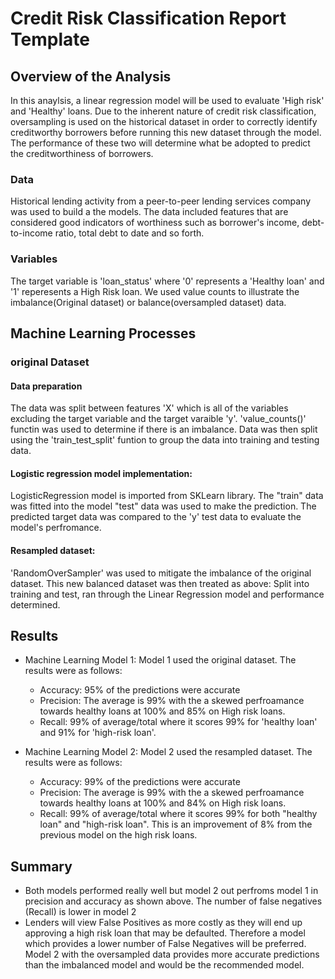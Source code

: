 # Credit Risk Classification Report Template

## Overview of the Analysis
In this anaylsis, a linear regression model will be used to evaluate 'High risk' and 'Healthy' loans. Due to the inherent nature of credit risk classification, oversampling is used on the historical dataset in order to correctly identify creditworthy borrowers before running this new dataset through the model. The performance of these two will determine what be adopted to predict the creditworthiness of borrowers.

### Data
Historical lending activity from a peer-to-peer lending services company was used to build a the models. The data included features that are considered good indicators of worthiness such as borrower's income, debt-to-income ratio, total debt to date and so forth.

### Variables
The target variable is 'loan_status' where '0' represents a 'Healthy loan' and '1' reperesents a High Risk loan. We used value counts to illustrate the imbalance(Original dataset) or balance(oversampled dataset) data. 


## Machine Learning Processes

### original Dataset
#### Data preparation 
The data was split between features 'X' which is all of the variables excluding the target variable and the target varaible 'y'. 'value_counts()' functin was used to determine if there is an imbalance. Data was then split using the 'train_test_split' funtion to group the data into training and testing data.

#### Logistic regression model implementation: 
LogisticRegression model is imported from SKLearn library. The "train" data was fitted into the model "test" data was used to make the prediction. The predicted target data was compared to the 'y' test data to evaluate the model's perfromance. 

#### Resampled dataset:
'RandomOverSampler' was used to mitigate the imbalance of the original dataset. This new balanced dataset was then treated as above: Split into training and test, ran through the Linear Regression model and performance determined.


## Results
* Machine Learning Model 1: Model 1 used the original dataset. The results were as follows:
  * Accuracy: 95% of the predictions were accurate
  * Precision: The average is 99% with the a skewed perfroamance towards healthy loans at     100% and 85% on High risk loans.
  * Recall: 99% of average/total where it scores 99% for 'healthy loan' and 91% for 'high-risk loan'.  

  

* Machine Learning Model 2: Model 2 used the resampled dataset. The results were as follows:
  * Accuracy: 99% of the predictions were accurate
  * Precision: The average is 99% with the a skewed perfroamance towards healthy loans at     100% and 84% on High risk loans.
  * Recall: 99% of average/total where it scores 99% for both "healthy loan" and "high-risk loan". This is an improvement of 8% from the previous model on the high risk loans.

## Summary

* Both models performed really well but model 2 out perfroms model 1 in precision and accuracy as shown above. The number of false negatives (Recall) is lower in model 2
* Lenders will view False Positives as more costly as they will end up approving a high risk loan that may be defaulted. Therefore a model which provides a lower number of False Negatives will be preferred. Model 2 with the oversampled data provides more accurate predictions than the imbalanced model and would be the recommended model.


